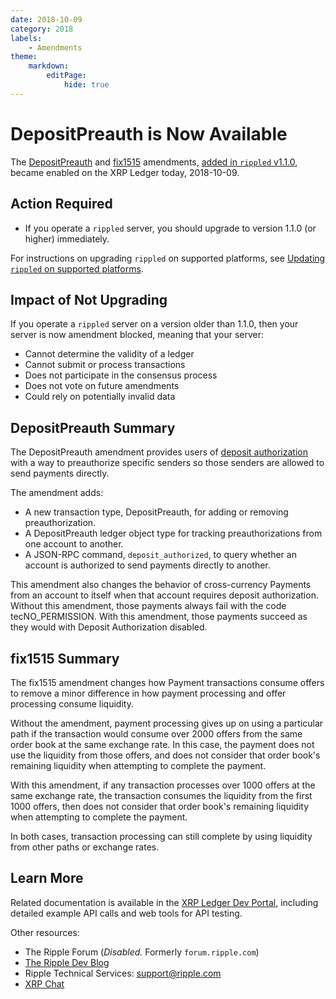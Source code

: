 ```yaml
---
date: 2018-10-09
category: 2018
labels:
    - Amendments
theme:
    markdown:
        editPage:
            hide: true
---
```

# DepositPreauth is Now Available

The [DepositPreauth](https://xrpcharts.ripple.com/#/transactions/AD27403CB840AE67CADDB084BC54249D7BD1B403885819B39CCF723DC671F927) and [fix1515](https://xrpcharts.ripple.com/#/transactions/6DF60D9EC8AF3C39B173840F4D1C57F8A8AB51E7C6571483B4A5F1AA0A9AAEBF) amendments, [added in `rippled` v1.1.0](https://developers.ripple.com/blog/2018/rippled-1.1.0.html), became enabled on the XRP Ledger today, 2018-10-09.

## Action Required

- If you operate a `rippled` server, you should upgrade to version 1.1.0 (or higher) immediately.

For instructions on upgrading `rippled` on supported platforms, see [Updating `rippled` on supported platforms](https://developers.ripple.com/update-rippled.html).

## Impact of Not Upgrading

If you operate a `rippled` server on a version older than 1.1.0, then your server is now amendment blocked, meaning that your server:

* Cannot determine the validity of a ledger
* Cannot submit or process transactions
* Does not participate in the consensus process
* Does not vote on future amendments
* Could rely on potentially invalid data

## DepositPreauth Summary

The DepositPreauth amendment provides users of [deposit authorization](https://developers.ripple.com/depositauth.html) with a way to preauthorize specific senders so those senders are allowed to send payments directly.

The amendment adds:

- A new transaction type, DepositPreauth, for adding or removing preauthorization.
- A DepositPreauth ledger object type for tracking preauthorizations from one account to another.
- A JSON-RPC command, `deposit_authorized`, to query whether an account is authorized to send payments directly to another.

This amendment also changes the behavior of cross-currency Payments from an account to itself when that account requires deposit authorization. Without this amendment, those payments always fail with the code tecNO_PERMISSION. With this amendment, those payments succeed as they would with Deposit Authorization disabled.


## fix1515 Summary

The fix1515 amendment changes how Payment transactions consume offers to remove a minor difference in how payment processing and offer processing consume liquidity.

Without the amendment, payment processing gives up on using a particular path if the transaction would consume over 2000 offers from the same order book at the same exchange rate. In this case, the payment does not use the liquidity from those offers, and does not consider that order book's remaining liquidity when attempting to complete the payment.

With this amendment, if any transaction processes over 1000 offers at the same exchange rate, the transaction consumes the liquidity from the first 1000 offers, then does not consider that order book's remaining liquidity when attempting to complete the payment.

In both cases, transaction processing can still complete by using liquidity from other paths or exchange rates.


## Learn More
Related documentation is available in the [XRP Ledger Dev Portal](https://developers.ripple.com/), including detailed example API calls and web tools for API testing.

Other resources:

* The Ripple Forum (_Disabled._ Formerly `forum.ripple.com`)
* [The Ripple Dev Blog](https://developers.ripple.com/blog/)
* Ripple Technical Services: <support@ripple.com>
* [XRP Chat](http://www.xrpchat.com/)
